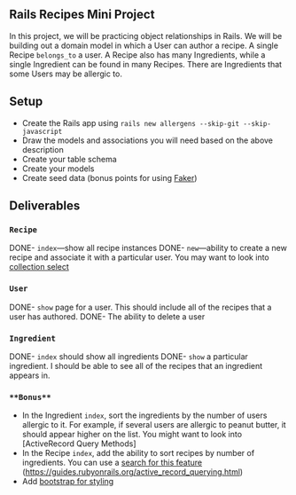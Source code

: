 ## Rails Recipes Mini Project

In this project, we will be practicing object relationships in Rails. We will be building out a domain model in which a User can author a recipe. A single Recipe `belongs_to` a user. A Recipe also has many Ingredients, while a single Ingredient can be found in many Recipes. There are Ingredients that some Users may be allergic to.

## Setup
- Create the Rails app using `rails new allergens --skip-git --skip-javascript`
- Draw the models and associations you will need based on the above description
- Create your table schema
- Create your models
- Create seed data (bonus points for using [Faker](https://github.com/faker-ruby/faker/blob/master/doc/default/food.md))

## Deliverables

### `Recipe`

DONE- `index`––show all recipe instances
DONE- `new`––ability to create a new recipe and associate it with a particular user. You may want to look into [collection select](http://api.rubyonrails.org/v5.2.0/classes/ActionView/Helpers/FormBuilder.html#method-i-collection_select)

### `User`

DONE- `show` page for a user. This should include all of the recipes that a user has authored.
DONE- The ability to delete a user

### `Ingredient`

DONE- `index` should show all ingredients
DONE- `show` a particular ingredient. I should be able to see all of the recipes that an ingredient appears in.

### `**Bonus**`
- In the Ingredient `index`, sort the ingredients by the number of users allergic to it. For example, if several users are allergic to peanut butter, it should appear higher on the list. You might want to look into [ActiveRecord Query Methods]
- In the Recipe `index`, add the ability to sort recipes by number of ingredients. You can use a [search for this feature](http://guides.rubyonrails.org/form_helpers.html#a-generic-search-form)
(https://guides.rubyonrails.org/active_record_querying.html)
- Add [bootstrap for styling](https://getbootstrap.com/docs/4.1/getting-started/introduction/)

